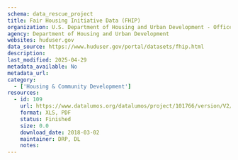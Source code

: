 ```yaml
---
schema: data_rescue_project 
title: Fair Housing Initiative Data (FHIP)
organization: U.S. Department of Housing and Urban Development - Office of Policy Development and Research
agency: Department of Housing and Urban Development
websites: huduser.gov
data_source: https://www.huduser.gov/portal/datasets/fhip.html
description: 
last_modified: 2025-04-29
metadata_available: No
metadata_url: 
category:
  - ['Housing & Community Development'] 
resources:
  - id: 109
    url: https://www.datalumos.org/datalumos/project/101766/version/V2/view
    format: XLS, PDF
    status: Finished
    size: 0.0
    download_date: 2018-03-02
    maintainer: DRP, DL
    notes: 
---
```


